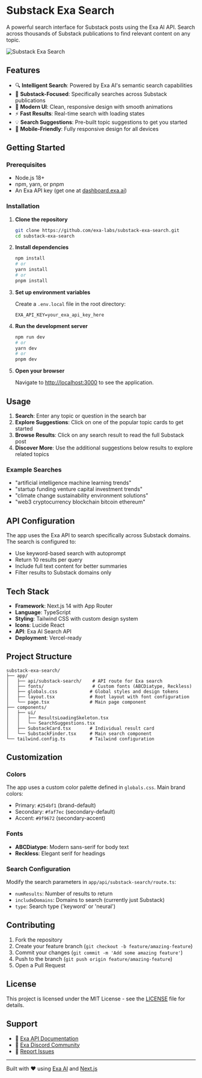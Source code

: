 # Substack Exa Search

A powerful search interface for Substack posts using the Exa AI API. Search across thousands of Substack publications to find relevant content on any topic.

![Substack Exa Search](https://via.placeholder.com/800x400/254bf1/ffffff?text=Substack+Exa+Search)

## Features

- 🔍 **Intelligent Search**: Powered by Exa AI's semantic search capabilities
- 📰 **Substack-Focused**: Specifically searches across Substack publications
- 🎨 **Modern UI**: Clean, responsive design with smooth animations
- ⚡ **Fast Results**: Real-time search with loading states
- 💡 **Search Suggestions**: Pre-built topic suggestions to get you started
- 📱 **Mobile-Friendly**: Fully responsive design for all devices

## Getting Started

### Prerequisites

- Node.js 18+ 
- npm, yarn, or pnpm
- An Exa API key (get one at [dashboard.exa.ai](https://dashboard.exa.ai/))

### Installation

1. **Clone the repository**
   ```bash
   git clone https://github.com/exa-labs/substack-exa-search.git
   cd substack-exa-search
   ```

2. **Install dependencies**
   ```bash
   npm install
   # or
   yarn install
   # or
   pnpm install
   ```

3. **Set up environment variables**
   
   Create a `.env.local` file in the root directory:
   ```env
   EXA_API_KEY=your_exa_api_key_here
   ```

4. **Run the development server**
   ```bash
   npm run dev
   # or
   yarn dev
   # or
   pnpm dev
   ```

5. **Open your browser**
   
   Navigate to [http://localhost:3000](http://localhost:3000) to see the application.

## Usage

1. **Search**: Enter any topic or question in the search bar
2. **Explore Suggestions**: Click on one of the popular topic cards to get started
3. **Browse Results**: Click on any search result to read the full Substack post
4. **Discover More**: Use the additional suggestions below results to explore related topics

### Example Searches

- "artificial intelligence machine learning trends"
- "startup funding venture capital investment trends"
- "climate change sustainability environment solutions"
- "web3 cryptocurrency blockchain bitcoin ethereum"

## API Configuration

The app uses the Exa API to search specifically across Substack domains. The search is configured to:

- Use keyword-based search with autoprompt
- Return 10 results per query
- Include full text content for better summaries
- Filter results to Substack domains only

## Tech Stack

- **Framework**: Next.js 14 with App Router
- **Language**: TypeScript
- **Styling**: Tailwind CSS with custom design system
- **Icons**: Lucide React
- **API**: Exa AI Search API
- **Deployment**: Vercel-ready

## Project Structure

```
substack-exa-search/
├── app/
│   ├── api/substack-search/    # API route for Exa search
│   ├── fonts/                  # Custom fonts (ABCDiatype, Reckless)
│   ├── globals.css            # Global styles and design tokens
│   ├── layout.tsx             # Root layout with font configuration
│   └── page.tsx               # Main page component
├── components/
│   ├── ui/
│   │   ├── ResultsLoadingSkeleton.tsx
│   │   └── SearchSuggestions.tsx
│   ├── SubstackCard.tsx       # Individual result card
│   └── SubstackFinder.tsx     # Main search component
└── tailwind.config.ts         # Tailwind configuration
```

## Customization

### Colors
The app uses a custom color palette defined in `globals.css`. Main brand colors:
- Primary: `#254bf1` (brand-default)
- Secondary: `#faf7ec` (secondary-default)
- Accent: `#9f9672` (secondary-accent)

### Fonts
- **ABCDiatype**: Modern sans-serif for body text
- **Reckless**: Elegant serif for headings

### Search Configuration
Modify the search parameters in `app/api/substack-search/route.ts`:
- `numResults`: Number of results to return
- `includeDomains`: Domains to search (currently just Substack)
- `type`: Search type ('keyword' or 'neural')

## Contributing

1. Fork the repository
2. Create your feature branch (`git checkout -b feature/amazing-feature`)
3. Commit your changes (`git commit -m 'Add some amazing feature'`)
4. Push to the branch (`git push origin feature/amazing-feature`)
5. Open a Pull Request

## License

This project is licensed under the MIT License - see the [LICENSE](LICENSE) file for details.

## Support

- 📖 [Exa API Documentation](https://docs.exa.ai/)
- 💬 [Exa Discord Community](https://discord.gg/jvz7GS9W8Y)
- 🐛 [Report Issues](https://github.com/exa-labs/substack-exa-search/issues)

---

Built with ❤️ using [Exa AI](https://exa.ai/) and [Next.js](https://nextjs.org/)